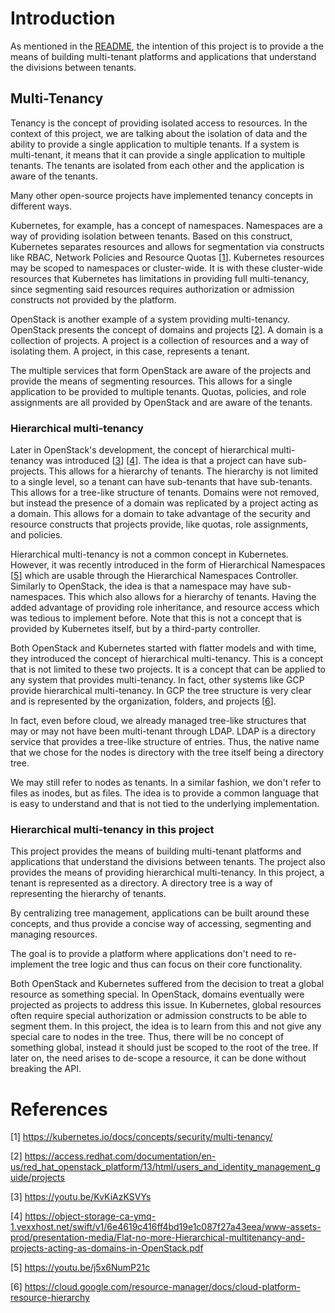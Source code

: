 Introduction
============

As mentioned in the [README](../README/md), the intention of this project is to
provide a the means of building multi-tenant platforms and applications that
understand the divisions between tenants.

## Multi-Tenancy

Tenancy is the concept of providing isolated access to resources. In the context of
this project, we are talking about the isolation of data and the ability to provide
a single application to multiple tenants. If a system is multi-tenant, it means that
it can provide a single application to multiple tenants. The tenants are isolated
from each other and the application is aware of the tenants.

Many other open-source projects have implemented tenancy concepts in different ways.

Kubernetes, for example, has a concept of namespaces. Namespaces are a way of
providing isolation between tenants. Based on this construct, Kubernetes separates
resources and allows for segmentation via constructs like RBAC, Network Policies and
Resource Quotas [[1](https://kubernetes.io/docs/concepts/security/multi-tenancy/)].
Kubernetes resources may be scoped to namespaces or cluster-wide.
It is with these cluster-wide resources that Kubernetes has limitations in providing
full multi-tenancy, since segmenting said resources requires authorization or 
admission constructs not provided by the platform.

OpenStack is another example of a system providing multi-tenancy. OpenStack presents
the concept of domains and projects
[[2](https://access.redhat.com/documentation/en-us/red_hat_openstack_platform/13/html/users_and_identity_management_guide/projects)].
A domain is a collection of projects. A project is a collection of resources and a way
of isolating them. A project, in this case, represents a tenant.

The multiple services that form OpenStack are aware of the projects and provide the
means of segmenting resources. This allows for a single application to be provided
to multiple tenants. Quotas, policies, and role assignments are all provided by
OpenStack and are aware of the tenants.

### Hierarchical multi-tenancy

Later in OpenStack's development, the concept of hierarchical multi-tenancy was
introduced
[[3](https://youtu.be/KvKiAzKSVYs)]
[[4](https://object-storage-ca-ymq-1.vexxhost.net/swift/v1/6e4619c416ff4bd19e1c087f27a43eea/www-assets-prod/presentation-media/Flat-no-more-Hierarchical-multitenancy-and-projects-acting-as-domains-in-OpenStack.pdf)].
The idea is that a project can have sub-projects. This allows for a
hierarchy of tenants. The hierarchy is not limited to a single level, so a tenant
can have sub-tenants that have sub-tenants. This allows for a tree-like structure
of tenants. Domains were not removed, but instead the presence of a domain
was replicated by a project acting as a domain. This allows for a domain to take
advantage of the security and resource constructs that projects provide, like quotas,
role assignments, and policies.

Hierarchical multi-tenancy is not a common concept in Kubernetes. However, it was
recently introduced in the form of Hierarchical Namespaces
[[5](https://youtu.be/j5x6NumP21c)] which are usable through the Hierarchical
Namespaces Controller. Similarly to OpenStack, the idea is that a namespace may
have sub-namespaces. This which also allows for a hierarchy of tenants. Having
the added advantage of providing role inheritance, and resource access which was
tedious to implement before. Note that this is not a concept that is provided by
Kubernetes itself, but by a third-party controller.

Both OpenStack and Kubernetes started with flatter models and with time, they
introduced the concept of hierarchical multi-tenancy. This is a concept that
is not limited to these two projects. It is a concept that can be applied to
any system that provides multi-tenancy. In fact, other systems like GCP
provide hierarchical multi-tenancy. In GCP the tree structure is very clear
and is represented by the organization, folders, and projects 
[[6](https://cloud.google.com/resource-manager/docs/cloud-platform-resource-hierarchy)].

In fact, even before cloud, we already managed tree-like structures that may
or may not have been multi-tenant through LDAP. LDAP is a directory service
that provides a tree-like structure of entries. Thus, the native
name that we chose for the nodes is directory with the tree itself being a
directory tree.

We may still refer to nodes as tenants. In a similar fashion, we don't
refer to files as inodes, but as files. The idea is to provide a common
language that is easy to understand and that is not tied to the underlying
implementation.

### Hierarchical multi-tenancy in this project

This project provides the means of building multi-tenant platforms and applications
that understand the divisions between tenants. The project also provides the means
of providing hierarchical multi-tenancy. In this project, a tenant is represented as
a directory. A directory tree is a way of representing the hierarchy of tenants.

By centralizing tree management, applications can be built around these concepts,
and thus provide a concise way of accessing, segmenting and managing resources.

The goal is to provide a platform where applications don't need to re-implement
the tree logic and thus can focus on their core functionality.

Both OpenStack and Kubernetes suffered from the decision to treat a global resource
as something special. In OpenStack, domains eventually were projected as projects
to address this issue. In Kubernetes, global resources often require special
authorization or admission constructs to be able to segment them. In this project,
the idea is to learn from this and not give any special care to nodes in the tree.
Thus, there will be no concept of something global, instead it should just be scoped
to the root of the tree. If later on, the need arises to de-scope a resource, it
can be done without breaking the API.

# References

[1] https://kubernetes.io/docs/concepts/security/multi-tenancy/

[2] https://access.redhat.com/documentation/en-us/red_hat_openstack_platform/13/html/users_and_identity_management_guide/projects

[3] https://youtu.be/KvKiAzKSVYs

[4] https://object-storage-ca-ymq-1.vexxhost.net/swift/v1/6e4619c416ff4bd19e1c087f27a43eea/www-assets-prod/presentation-media/Flat-no-more-Hierarchical-multitenancy-and-projects-acting-as-domains-in-OpenStack.pdf

[5] https://youtu.be/j5x6NumP21c

[6] https://cloud.google.com/resource-manager/docs/cloud-platform-resource-hierarchy
